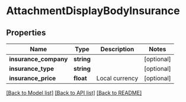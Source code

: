 # AttachmentDisplayBodyInsurance

## Properties
Name | Type | Description | Notes
------------ | ------------- | ------------- | -------------
**insurance_company** | **string** |  | [optional] 
**insurance_type** | **string** |  | [optional] 
**insurance_price** | **float** | Local currency | [optional] 

[[Back to Model list]](../../README.md#documentation-for-models) [[Back to API list]](../../README.md#documentation-for-api-endpoints) [[Back to README]](../../README.md)

